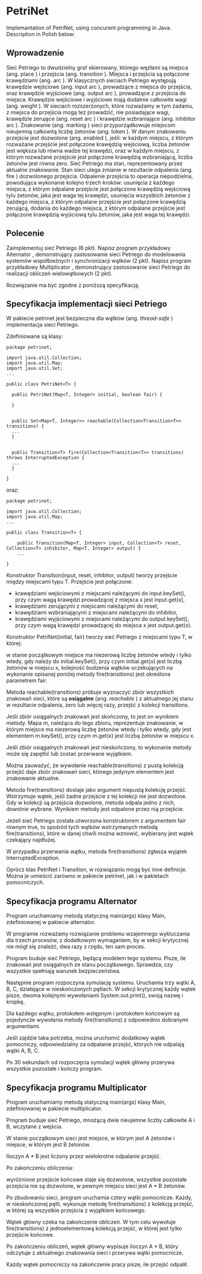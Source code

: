 # PetriNet
Implemantation of PetriNet, using concurent programming in Java. Description in Polish below:

## Wprowadzenie

Sieć Petriego to dwudzielny graf skierowany, którego węzłami są miejsca (ang. place ) i przejścia (ang.
transition ).
Miejsca i przejścia są połączone krawędziami (ang. arc ).
W klasycznych sieciach Petriego występują krawędzie wejściowe (ang. input arc ), prowadzące z miejsca
do przejścia, oraz krawędzie wyjściowe (ang. output arc ), prowadzące z przejścia do miejsca.
Krawędzie wejściowe i wyjściowe mają dodatnie całkowite wagi (ang. weight ).
W sieciach rozszerzonych, które rozważamy w tym zadaniu, z miejsca do przejścia mogą też prowadzić,
nie posiadające wagi, krawędzie zerujące (ang. reset arc ) i krawędzie wzbraniające (ang. inhibitor arc ).
Znakowanie (ang. marking ) sieci przyporządkowuje miejscom nieujemną całkowitą liczbę żetonów (ang.
token ).
W danym znakowaniu przejście jest dozwolone (ang. enabled ), jeśli:
w każdym miejscu, z którym rozważane przejście jest połączone krawędzią wejściową, liczba
żetonów jest większa lub równa wadze tej krawędzi, oraz
w każdym miejscu, z którym rozważane przejście jest połączone krawędzią wzbraniającą, liczba
żetonów jest równa zero.
Sieć Petriego ma stan, reprezentowany przez aktualne znakowanie.
Stan sieci ulega zmianie w rezultacie odpalenia (ang. fire ) dozwolonego przejścia.
Odpalenie przejścia to operacja niepodzielna, powodująca wykonanie kolejno trzech kroków:
usunięcia z każdego miejsca, z którym odpalane przejście jest połączone krawędzią wejściową tylu
żetonów, jaka jest waga tej krawędzi,
usunięcia wszystkich żetonów z każdego miejsca, z którym odpalane przejście jest połączone
krawędzią zerującą,
dodania do każdego miejsca, z którym odpalane przejście jest połączone krawędzią wyjściową tylu
żetonów, jaka jest waga tej krawędzi.

## Polecenie

Zaimplementuj sieć Petriego (6 pkt).
Napisz program przykładowy Alternator , demonstrujący zastosowanie sieci Petriego do modelowania
systemów współbieżnych i synchronizacji wątków (2 pkt).
Napisz program przykładowy Multiplicator , demonstrujący zastosowanie sieci Petriego do realizacji
obliczeń wielowątkowych (2 pkt).

Rozwiązanie ma być zgodne z poniższą specyfikacją.

## Specyfikacja implementacji sieci Petriego

W pakiecie petrinet jest bezpieczna dla wątków (ang. _thread-safe_ ) implementacja sieci Petriego.

Zdefiniowane są klasy:

```
package petrinet;

import java.util.Collection;
import java.util.Map;
import java.util.Set;
...

public class PetriNet<T> {

  public PetriNet(Map<T, Integer> initial, boolean fair) {

  }


  public Set<Map<T, Integer>> reachable(Collection<Transition<T>> transitions) {
  ...
  }


  public Transition<T> fire(Collection<Transition<T>> transitions) throws InterruptedException {
  ...
  }

}
```
oraz:

```
package petrinet;

import java.util.Collection;
import java.util.Map;
...

public class Transition<T> {

    public Transition(Map<T, Integer> input, Collection<T> reset, Collection<T> inhibitor, Map<T, Integer> output) {
    ...

}
```
Konstruktor Transition<T>(input, reset, inhibitor, output) tworzy przejście między miejscami
typu T. Przejście jest połączone:


* krawędziami wejściowymi z miejscami należącymi do input.keySet(), przy czym wagą krawędzi
prowadzącej z miejsca x jest input.get(x),
* krawędziami zerującymi z miejscami należącymi do reset,
* krawędziami wzbraniającymi z miejscami należącymi do inhibitor,
* krawędziami wyjściowymi z miejscami należącymi do output.keySet(), przy czym wagą krawędzi
prowadzącej do miejsca x jest output.get(x).

Konstruktor PetriNet<T>(initial, fair) tworzy sieć Petriego z miejscami typu T, w której:

w stanie początkowym miejsce ma niezerową liczbę żetonów wtedy i tylko wtedy, gdy należy do
initial.keySet(), przy czym initial.get(x) jest liczbą żetonów w miejscu x,
kolejność budzenia wątków oczekujących na wykonanie opisanej poniżej metody
fire(transitions) jest określona parametrem fair.

Metoda reachable(transitions) próbuje wyznaczyć zbiór wszystkich znakowań sieci, które są
**osiągalne** (ang. _reachable_ ) z aktualnego jej stanu w rezultacie odpalenia, zero lub więcej razy, przejść z
kolekcji transitions.

Jeśli zbiór osiągalnych znakowań jest skończony, to jest on wynikiem metody. Mapa m, należąca do tego
zbioru, reprezentuje znakowanie, w którym miejsce ma niezerową liczbę żetonów wtedy i tylko wtedy, gdy
jest elementem m.keySet(), przy czym m.get(x) jest liczbą żetonów w miejscu x.

Jeśli zbiór osiągalnych znakowań jest nieskończony, to wykonanie metody może się zapętlić lub zostać
przerwane wyjątkiem.

Można zauważyć, że wywołanie reachable(transitions) z pustą kolekcją przejść daje zbiór znakowań
sieci, którego jedynym elementem jest znakowanie aktualne.

Metoda fire(transitions) dostaje jako argument niepustą kolekcję przejść. Wstrzymuje wątek, jeśli
żadne przejście z tej kolekcji nie jest dozwolone. Gdy w kolekcji są przejścia dozwolone, metoda odpala
jedno z nich, dowolnie wybrane. Wynikiem metody jest odpalone przez nią przejście.


Jeżeli sieć Petriego została utworzona konstruktorem z argumentem fair równym true, to spośród
tych wątków wstrzymanych metodą fire(transitions), które w danej chwili można wznowić,
wybierany jest wątek czekający najdłużej.

W przypadku przerwania wątku, metoda fire(transitions) zgłasza wyjątek InterruptedException.

Oprócz klas PetriNet<T> i Transition<T>, w rozwiązaniu mogą być inne definicje. Można je umieścić
zarówno w pakiecie petrinet, jak i w pakietach pomocniczych.

## Specyfikacja programu Alternator

Program uruchamiamy metodą statyczną main(args) klasy Main, zdefiniowanej w pakiecie
alternator.

W programie rozważamy rozwiązanie problemu wzajemnego wykluczania dla trzech procesów, z
dodatkowym wymaganiem, by w sekcji krytycznej nie mógł się znaleźć, dwa razy z rzędu, ten sam
proces.

Program buduje sieć Petriego, będącą modelem tego systemu. Pisze, ile znakowań jest osiągalnych ze
stanu początkowego. Sprawdza, czy wszystkie spełniają warunek bezpieczeństwa.

Następnie program rozpoczyna symulację systemu. Uruchamia trzy wątki A, B, C, działające w
nieskończonych pętlach. W sekcji krytycznej każdy wątek pisze, dwoma kolejnymi wywołaniami
System.out.print(), swoją nazwę i kropkę.

Dla każdego wątku, protokołem wstępnym i protokołem końcowym są pojedyncze wywołania metody
fire(transitions) z odpowiednio dobranymi argumentami.

Jeśli zajdzie taka potrzeba, można uruchomić dodatkowy wątek pomocniczy, odpowiedzialny za
odpalanie przejść, których nie odpalają wątki A, B, C.

Po 30 sekundach od rozpoczęcia symulacji wątek główny przerywa wszystkie pozostałe i kończy
program.

## Specyfikacja programu Multiplicator

Program uruchamiamy metodą statyczną main(args) klasy Main, zdefiniowanej w pakiecie
multiplicator.

Program buduje sieć Petriego, mnożącą dwie nieujemne liczby całkowite A i B, wczytane z wejścia.

W stanie początkowym sieci jest miejsce, w którym jest A żetonów i miejsce, w którym jest B żetonów.

Iloczyn A * B jest liczony przez wielokrotne odpalanie przejść.

Po zakończeniu obliczenia:

wyróżnione przejście końcowe staje się dozwolone,
wszystkie pozostałe przejścia nie są dozwolone,
w pewnym miejscu sieci jest A * B żetonów.

Po zbudowaniu sieci, program uruchamia cztery wątki pomocnicze. Każdy, w nieskończonej pętli,
wykonuje metodę fire(transitions) z kolekcją przejść, w której są wszystkie przejścia z wyjątkiem
końcowego.

Wątek główny czeka na zakończenie obliczeń. W tym celu wywołuje fire(transitions) z
jednoelementową kolekcją przejść, w której jest tylko przejście końcowe.


Po zakończeniu obliczeń, wątek główny wypisuje iloczyn A * B, który odczytuje z aktualnego
znakowania sieci i przerywa wątki pomocnicze.

Każdy wątek pomocniczy na zakończenie pracy pisze, ile przejść odpalił.
